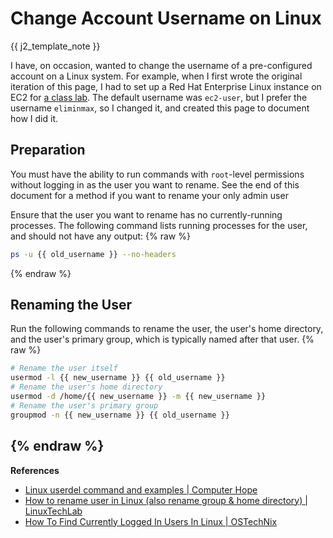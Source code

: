<!--
SPDX-FileCopyrightText: 2021 - 2024 Eli Array Minkoff

SPDX-License-Identifier: CC-BY-SA-4.0
-->

# Change Account Username on Linux

{{ j2_template_note }}

I have, on occasion, wanted to change the username of a pre-configured account on a Linux system. For example, when I first wrote the original iteration of this page, I had to set up a Red Hat Enterprise Linux instance on EC2 for [a class lab](https://github.com/eliminmax/cncs-journal/wiki/Working-Notes%3A-SYS265%3A-Amazon-EC2-Lab). The default username was `ec2-user`, but I prefer the username `eliminmax`, so I changed it, and created this page to document how I did it.

## Preparation

You must have the ability to run commands with `root`-level permissions without logging in as the user you want to rename. See the end of this document for a method if you want to rename your only admin user

Ensure that the user you want to rename has no currently-running processes. The following command lists running processes for the user, and should not have any output:
{% raw %}
```sh
ps -u {{ old_username }} --no-headers
```
{% endraw %}
## Renaming the User

Run the following commands to rename the user, the user's home directory, and the user's primary group, which is typically named after that user.
{% raw %}
```sh
# Rename the user itself
usermod -l {{ new_username }} {{ old_username }}
# Rename the user's home directory
usermod -d /home/{{ new_username }} -m {{ new_username }}
# Rename the user's primary group
groupmod -n {{ new_username }} {{ old_username }}
```
{% endraw %}
---

**References**

* [Linux userdel command and examples | Computer Hope](https://www.computerhope.com/unix/userdel.htm)
* [How to rename user in Linux (also rename group & home directory) | LinuxTechLab](https://linuxtechlab.com/rename-user-in-linux-rename-home-directory/)
* [How To Find Currently Logged In Users In Linux | OSTechNix](https://ostechnix.com/how-to-find-currently-logged-in-users-in-linux/)
